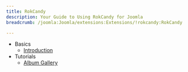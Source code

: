```yaml
---
title: RokCandy
description: Your Guide to Using RokCandy for Joomla
breadcrumb: /joomla:Joomla/extensions:Extensions/!rokcandy:RokCandy

---
```


* Basics
    * [Introduction]()
* Tutorials
    * [Album Gallery]()

